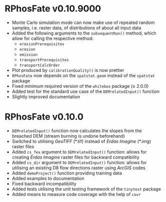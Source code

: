# RPhosFate v0.10.9000

* Monte Carlo simulation mode can now make use of repeated random samples, i.e. raster data, of distributions of about all input data
* Added the following arguments to the `subsequentRun()` method, which allow for calling the respective method:
  * `erosionPrerequisites`
  * `erosion`
  * `emission`
  * `transportPrerequisites`
  * `transportCalcOrder`
* Plot produced by `calibrationQuality()` is now prettier
* `RPhosFate` now depends on the `spatstat.geom` instead of the `spatstat` package
* Fixed minimum required version of the `whitebox` package (≥ 2.0.0)
* Added test for the standard use case of the `DEMrelatedInput()` function
* Slightly improved documentation

# RPhosFate v0.10.0

* `DEMrelatedInput()` function now calculates the slopes from the breached DEM (stream burning is undone beforehand)
* Switched to utilising _GeoTIFF_ (\*.tif) instead of _Erdas Imagine_ (\*.img) raster files
* Added `cs_fex` argument to `DEMrelatedInput()` function: allows for creating _Erdas Imagine_ raster files for backward compatibility
* Added `cs_dir` argument to `DEMrelatedInput()` function: allows for utilising an existing D8 flow directions raster using _ArcGIS_ codes
* Added `demoProject()` function providing training data
* Added examples to documentation
* Fixed backward incompatibility
* Added tests utilising the unit testing framework of the `tinytest` package
* Added means to measure code coverage with the help of `covr`
